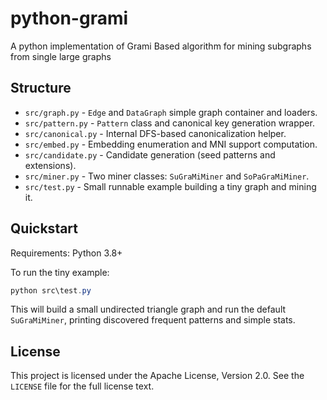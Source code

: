 python-grami
=============

A python implementation of Grami Based algorithm for mining subgraphs from single large graphs

Structure
---------

- `src/graph.py` - `Edge` and `DataGraph` simple graph container and loaders.
- `src/pattern.py` - `Pattern` class and canonical key generation wrapper.
- `src/canonical.py` - Internal DFS-based canonicalization helper.
- `src/embed.py` - Embedding enumeration and MNI support computation.
- `src/candidate.py` - Candidate generation (seed patterns and extensions).
- `src/miner.py` - Two miner classes: `SuGraMiMiner` and `SoPaGraMiMiner`.
- `src/test.py` - Small runnable example building a tiny graph and mining it.

Quickstart
----------

Requirements: Python 3.8+

To run the tiny example:

```powershell
python src\test.py
```

This will build a small undirected triangle graph and run the default
`SuGraMiMiner`, printing discovered frequent patterns and simple stats.



License
-------

This project is licensed under the Apache License, Version 2.0. See
the `LICENSE` file for the full license text.
